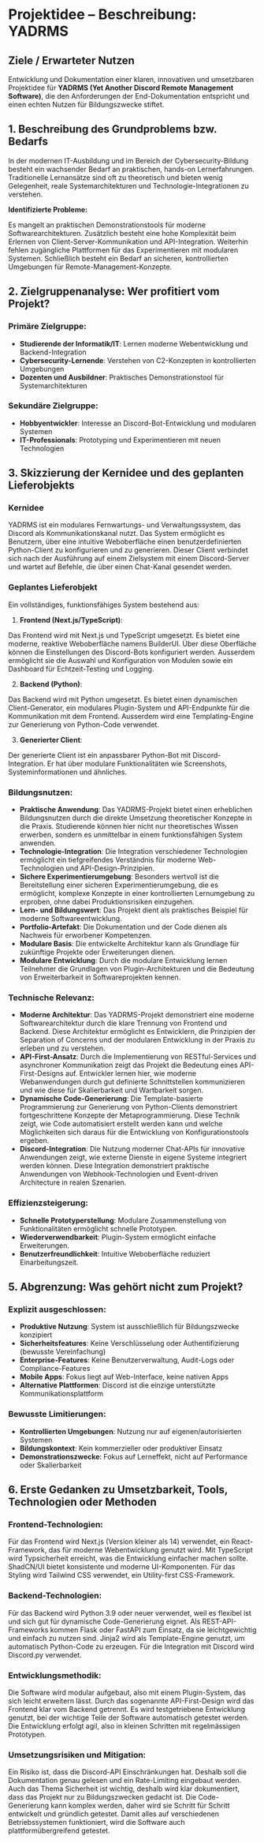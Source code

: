 # Projektidee – Beschreibung: YADRMS

## Ziele / Erwarteter Nutzen

Entwicklung und Dokumentation einer klaren, innovativen und umsetzbaren Projektidee für **YADRMS (Yet Another Discord Remote Management Software)**, die den Anforderungen der End-Dokumentation entspricht und einen echten Nutzen für Bildungszwecke stiftet.

## 1. Beschreibung des Grundproblems bzw. Bedarfs

In der modernen IT-Ausbildung und im Bereich der Cybersecurity-Bildung besteht ein wachsender Bedarf an praktischen, hands-on Lernerfahrungen. Traditionelle Lernansätze sind oft zu theoretisch und bieten wenig Gelegenheit, reale Systemarchitekturen und Technologie-Integrationen zu verstehen.

**Identifizierte Probleme:**

Es mangelt an praktischen Demonstrationstools für moderne Softwarearchitekturen. Zusätzlich besteht eine hohe Komplexität beim Erlernen von Client-Server-Kommunikation und API-Integration. Weiterhin fehlen zugängliche Plattformen für das Experimentieren mit modularen Systemen. Schließlich besteht ein Bedarf an sicheren, kontrollierten Umgebungen für Remote-Management-Konzepte.

## 2. Zielgruppenanalyse: Wer profitiert vom Projekt?

### Primäre Zielgruppe:

- **Studierende der Informatik/IT**: Lernen moderne Webentwicklung und Backend-Integration
- **Cybersecurity-Lernende**: Verstehen von C2-Konzepten in kontrollierten Umgebungen
- **Dozenten und Ausbildner**: Praktisches Demonstrationstool für Systemarchitekturen

### Sekundäre Zielgruppe:

- **Hobbyentwickler**: Interesse an Discord-Bot-Entwicklung und modularen Systemen
- **IT-Professionals**: Prototyping und Experimentieren mit neuen Technologien

## 3. Skizzierung der Kernidee und des geplanten Lieferobjekts

### Kernidee

YADRMS ist ein modulares Fernwartungs- und Verwaltungssystem, das Discord als Kommunikationskanal nutzt. Das System ermöglicht es Benutzern, über eine intuitive Weboberfläche einen benutzerdefinierten Python-Client zu konfigurieren und zu generieren.
Dieser Client verbindet sich nach der Ausführung auf einem Zielsystem mit einem Discord-Server und wartet auf Befehle, die über einen Chat-Kanal gesendet werden.

### Geplantes Lieferobjekt

Ein vollständiges, funktionsfähiges System bestehend aus:

1. **Frontend (Next.js/TypeScript)**:

Das Frontend wird mit Next.js und TypeScript umgesetzt. Es bietet eine moderne, reaktive Weboberfläche namens BuilderUI. Über diese Oberfläche können die Einstellungen des Discord-Bots konfiguriert werden. Ausserdem ermöglicht sie die Auswahl und Konfiguration von Modulen sowie ein Dashboard für Echtzeit-Testing und Logging.

2. **Backend (Python)**:

Das Backend wird mit Python umgesetzt. Es bietet einen dynamischen Client-Generator, ein modulares Plugin-System und API-Endpunkte für die Kommunikation mit dem Frontend. Ausserdem wird eine Templating-Engine zur Generierung von Python-Code verwendet.

3. **Generierter Client**:

Der generierte Client ist ein anpassbarer Python-Bot mit Discord-Integration. Er hat über modulare Funktionalitäten wie Screenshots, Systeminformationen und ähnliches.



### Bildungsnutzen:

- **Praktische Anwendung**: Das YADRMS-Projekt bietet einen erheblichen Bildungsnutzen durch die direkte Umsetzung theoretischer Konzepte in die Praxis. Studierende können hier nicht nur theoretisches Wissen erwerben, sondern es unmittelbar in einem funktionsfähigen System anwenden.
- **Technologie-Integration**: Die Integration verschiedener Technologien ermöglicht ein tiefgreifendes Verständnis für moderne Web-Technologien und API-Design-Prinzipien.
- **Sichere Experimentierumgebung**: Besonders wertvoll ist die Bereitstellung einer sicheren Experimentierumgebung, die es ermöglicht, komplexe Konzepte in einer kontrollierten Lernumgebung zu erproben, ohne dabei Produktionsrisiken einzugehen.
- **Lern- und Bildungswert**: Das Projekt dient als praktisches Beispiel für moderne Softwareentwicklung.
- **Portfolio-Artefakt**: Die Dokumentation und der Code dienen als Nachweis für erworbener Kompetenzen.
- **Modulare Basis**: Die entwickelte Architektur kann als Grundlage für zukünftige Projekte oder Erweiterungen dienen.
- **Modulare Entwicklung**: Durch die modulare Entwicklung lernen Teilnehmer die Grundlagen von Plugin-Architekturen und die Bedeutung von Erweiterbarkeit in Softwareprojekten kennen.

### Technische Relevanz:

- **Moderne Architektur**: Das YADRMS-Projekt demonstriert eine moderne Softwarearchitektur durch die klare Trennung von Frontend und Backend. Diese Architektur ermöglicht es Entwicklern, die Prinzipien der Separation of Concerns und der modularen Entwicklung in der Praxis zu erleben und zu verstehen.
- **API-First-Ansatz**: Durch die Implementierung von RESTful-Services und asynchroner Kommunikation zeigt das Projekt die Bedeutung eines API-First-Designs auf. Entwickler lernen hier, wie moderne Webanwendungen durch gut definierte Schnittstellen kommunizieren und wie diese für Skalierbarkeit und Wartbarkeit sorgen.
- **Dynamische Code-Generierung**: Die Template-basierte Programmierung zur Generierung von Python-Clients demonstriert fortgeschrittene Konzepte der Metaprogrammierung. Diese Technik zeigt, wie Code automatisiert erstellt werden kann und welche Möglichkeiten sich daraus für die Entwicklung von Konfigurationstools ergeben.
- **Discord-Integration**: Die Nutzung moderner Chat-APIs für innovative Anwendungen zeigt, wie externe Dienste in eigene Systeme integriert werden können. Diese Integration demonstriert praktische Anwendungen von Webhook-Technologien und Event-driven Architecture in realen Szenarien.

### Effizienzsteigerung:

- **Schnelle Prototyperstellung**: Modulare Zusammenstellung von Funktionalitäten ermöglicht schnelle Prototypen.
- **Wiederverwendbarkeit**: Plugin-System ermöglicht einfache Erweiterungen.
- **Benutzerfreundlichkeit**: Intuitive Weboberfläche reduziert Einarbeitungszeit.

## 5. Abgrenzung: Was gehört nicht zum Projekt?

### Explizit ausgeschlossen:

- **Produktive Nutzung**: System ist ausschließlich für Bildungszwecke konzipiert
- **Sicherheitsfeatures**: Keine Verschlüsselung oder Authentifizierung (bewusste Vereinfachung)
- **Enterprise-Features**: Keine Benutzerverwaltung, Audit-Logs oder Compliance-Features
- **Mobile Apps**: Fokus liegt auf Web-Interface, keine nativen Apps
- **Alternative Plattformen**: Discord ist die einzige unterstützte Kommunikationsplattform

### Bewusste Limitierungen:

- **Kontrollierten Umgebungen**: Nutzung nur auf eigenen/autorisierten Systemen
- **Bildungskontext**: Kein kommerzieller oder produktiver Einsatz
- **Demonstrationszwecke**: Fokus auf Lerneffekt, nicht auf Performance oder Skalierbarkeit

## 6. Erste Gedanken zu Umsetzbarkeit, Tools, Technologien oder Methoden

### Frontend-Technologien:

Für das Frontend wird Next.js (Version kleiner als 14) verwendet, ein React-Framework, das für moderne Webentwicklung genutzt wird. Mit TypeScript wird Typsicherheit erreicht, was die Entwicklung einfacher machen sollte. ShadCN/UI bietet konsistente und moderne UI-Komponenten. Für das Styling wird Tailwind CSS verwendet, ein Utility-first CSS-Framework.

### Backend-Technologien:

Für das Backend wird Python 3.9 oder neuer verwendet, weil es flexibel ist und sich gut für dynamische Code-Generierung eignet. Als REST-API-Frameworks kommen Flask oder FastAPI zum Einsatz, da sie leichtgewichtig und einfach zu nutzen sind. Jinja2 wird als Template-Engine genutzt, um automatisch Python-Code zu erzeugen. Für die Integration mit Discord wird Discord.py verwendet.

### Entwicklungsmethodik:

Die Software wird modular aufgebaut, also mit einem Plugin-System, das sich leicht erweitern lässt. Durch das sogenannte API-First-Design wird das Frontend klar vom Backend getrennt. Es wird testgetriebene Entwicklung genutzt, bei der wichtige Teile der Software automatisch getestet werden. Die Entwicklung erfolgt agil, also in kleinen Schritten mit regelmässigen Prototypen.

### Umsetzungsrisiken und Mitigation:

Ein Risiko ist, dass die Discord-API Einschränkungen hat. Deshalb soll die Dokumentation genau gelesen und ein Rate-Limiting eingebaut werden. Auch das Thema Sicherheit ist wichtig, deshalb wird klar dokumentiert, dass das Projekt nur zu Bildungszwecken gedacht ist. Die Code-Generierung kann komplex werden, daher wird sie Schritt für Schritt entwickelt und gründlich getestet. Damit alles auf verschiedenen Betriebssystemen funktioniert, wird die Software auch plattformübergreifend getestet.
